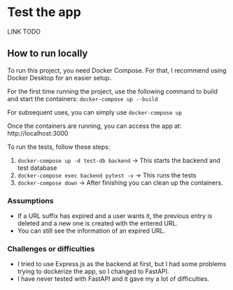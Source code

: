 # Test the app
LINK TODO


## How to run locally
To run this project, you need Docker Compose. For that, I recommend using Docker Desktop for an easier setup.

For the first time running the project, use the following command to build and start the containers: `docker-compose up --build`

For subsequent uses, you can simply use `docker-compose up`

Once the containers are running, you can access the app at: http://localhost:3000

To run the tests, follow these steps:
1. `docker-compose up -d test-db backend` -> This starts the backend and test database
2. `docker-compose exec backend pytest -v` -> This runs the tests
3. `docker-compose down` -> After finishing you can clean up the containers.


### Assumptions
- If a URL suffix has expired and a user wants it, the previous entry is deleted and a new one is created with the entered URL.
- You can still see the information of an expired URL.


### Challenges or difficulties 
 - I tried to use Express.js as the backend at first, but I had some problems trying to dockerize the app, so I changed to FastAPI.
 - I have never tested with FastAPI and it gave my a lot of difficulties.